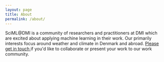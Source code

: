 ```yaml
---
layout: page
title: About
permalink: /about/
---
```


SciML@DMI is a community of researchers and practitioners at DMI which are
excited about applying machine learning in their work. Our primarily interests
focus around weather and climate in Denmark and abroad.
[Please get in touch <i class="fa fa-envelope"></i>](mailto://{{site.contact_email}}) if you'd like to collaborate or present your work to our work community.
